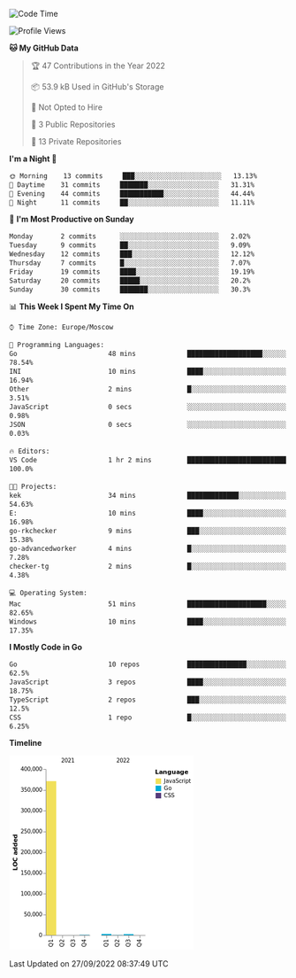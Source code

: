 <!--START_SECTION:waka-->
![Code Time](http://img.shields.io/badge/Code%20Time-412%20hrs%208%20mins-blue)

![Profile Views](http://img.shields.io/badge/Profile%20Views-0-blue)

**🐱 My GitHub Data** 

> 🏆 47 Contributions in the Year 2022
 > 
> 📦 53.9 kB Used in GitHub's Storage 
 > 
> 🚫 Not Opted to Hire
 > 
> 📜 3 Public Repositories 
 > 
> 🔑 13 Private Repositories  
 > 
**I'm a Night 🦉** 

```text
🌞 Morning    13 commits     ███░░░░░░░░░░░░░░░░░░░░░░   13.13% 
🌆 Daytime    31 commits     ███████░░░░░░░░░░░░░░░░░░   31.31% 
🌃 Evening    44 commits     ███████████░░░░░░░░░░░░░░   44.44% 
🌙 Night      11 commits     ██░░░░░░░░░░░░░░░░░░░░░░░   11.11%

```
📅 **I'm Most Productive on Sunday** 

```text
Monday       2 commits      ░░░░░░░░░░░░░░░░░░░░░░░░░   2.02% 
Tuesday      9 commits      ██░░░░░░░░░░░░░░░░░░░░░░░   9.09% 
Wednesday    12 commits     ███░░░░░░░░░░░░░░░░░░░░░░   12.12% 
Thursday     7 commits      █░░░░░░░░░░░░░░░░░░░░░░░░   7.07% 
Friday       19 commits     ████░░░░░░░░░░░░░░░░░░░░░   19.19% 
Saturday     20 commits     █████░░░░░░░░░░░░░░░░░░░░   20.2% 
Sunday       30 commits     ███████░░░░░░░░░░░░░░░░░░   30.3%

```


📊 **This Week I Spent My Time On** 

```text
⌚︎ Time Zone: Europe/Moscow

💬 Programming Languages: 
Go                       48 mins             ███████████████████░░░░░░   78.54% 
INI                      10 mins             ████░░░░░░░░░░░░░░░░░░░░░   16.94% 
Other                    2 mins              █░░░░░░░░░░░░░░░░░░░░░░░░   3.51% 
JavaScript               0 secs              ░░░░░░░░░░░░░░░░░░░░░░░░░   0.98% 
JSON                     0 secs              ░░░░░░░░░░░░░░░░░░░░░░░░░   0.03%

🔥 Editors: 
VS Code                  1 hr 2 mins         █████████████████████████   100.0%

🐱‍💻 Projects: 
kek                      34 mins             █████████████░░░░░░░░░░░░   54.63% 
E:                       10 mins             ████░░░░░░░░░░░░░░░░░░░░░   16.98% 
go-rkchecker             9 mins              ███░░░░░░░░░░░░░░░░░░░░░░   15.38% 
go-advancedworker        4 mins              █░░░░░░░░░░░░░░░░░░░░░░░░   7.28% 
checker-tg               2 mins              █░░░░░░░░░░░░░░░░░░░░░░░░   4.38%

💻 Operating System: 
Mac                      51 mins             ████████████████████░░░░░   82.65% 
Windows                  10 mins             ████░░░░░░░░░░░░░░░░░░░░░   17.35%

```

**I Mostly Code in Go** 

```text
Go                       10 repos            ███████████████░░░░░░░░░░   62.5% 
JavaScript               3 repos             ████░░░░░░░░░░░░░░░░░░░░░   18.75% 
TypeScript               2 repos             ███░░░░░░░░░░░░░░░░░░░░░░   12.5% 
CSS                      1 repo              █░░░░░░░░░░░░░░░░░░░░░░░░   6.25%

```


**Timeline**

![Chart not found](https://raw.githubusercontent.com/jeezft/jeezft/main/charts/bar_graph.png) 


 Last Updated on 27/09/2022 08:37:49 UTC
<!--END_SECTION:waka-->
